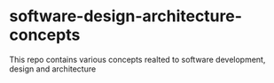 # software-design-architecture-concepts
This repo contains various concepts realted to software development, design and architecture

